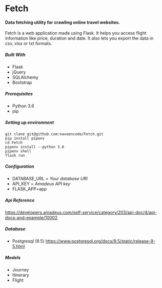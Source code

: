 # Fetch
#### Data fetching utility for crawling online travel websites.
Fetch is a web application made using Flask. It helps you access flight information like price, duration and date. 
It also lets you export the data in csv, xlsx or txt formats.

##### Built With
* Flask
* jQuery
* SQLAlchemy
* Bootstrap


##### Prerequisites
* Python 3.6
* pip

##### Setting up environment
```
git clone git@github.com:naveencode/Fetch.git
pip install pipenv
cd Fetch
pipenv install --python 3.6
pipenv shell
flask run
```

##### Configuration
* DATABASE_URL = *Your database URI*
* API_KEY = *Amadeus API key*
* FLASK_APP=app

##### Api Reference
https://developers.amadeus.com/self-service/category/203/api-doc/4/api-docs-and-example/10002

##### Database
* Postgresql (9.5)
https://www.postgresql.org/docs/9.5/static/release-9-5.html

##### Models
* Journey
* Itinerary
* Flight




